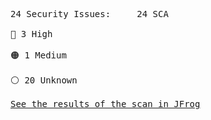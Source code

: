 <pre>24 Security Issues:&Tab;24 SCA<br><br><div style="display: flex; align-items: center; text-align: center">🔴 3 High</div><br><div style="display: flex; align-items: center; text-align: center">🟠 1 Medium</div><br><div style="display: flex; align-items: center; text-align: center">⚪️ 20 Unknown</div><br><a href="https://test-more-info-url.jfrog.io/?gh_job_id=some%20job%20id&gh_section=build">See the results of the scan in JFrog</a></pre>